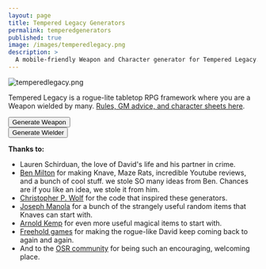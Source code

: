 ```yaml
---
layout: page
title: Tempered Legacy Generators
permalink: temperedgenerators
published: true
image: /images/temperedlegacy.png
description: >
  A mobile-friendly Weapon and Character generator for Tempered Legacy.
---
```

![temperedlegacy.png]({{site.url}}/images/temperedlegacy.png)

Tempered Legacy is a rogue-lite tabletop RPG framework where you are a Weapon wielded by many. [Rules, GM advice, and character sheets here](/tempered-legacy).

<div class="row">
  <div class="col-md-6 col-12 tightSpacing buttonWrapper"><button id="weaponButton" class="btn btn-primary btn-lg" onclick="weapon()">Generate Weapon</button></div>
  <div class="col-md-6 col-12 tightSpacing buttonWrapper"><button id="wielderButton" class="btn btn-primary btn-lg" onclick="wielder()">Generate Wielder</button></div>
</div>

<div class="container generatorCard" id="weaponCard" style="display:none;">
  <h1 class="tightSpacing" id="weaponName">Silver Rapier</h1>
  <p id="weaponDesc">A simple but well-crafted blade</p>
  <h2 class="tightSpacing">Already Stored in the Weapon:</h2>
  <div class="row" style="justify-content: space-around !important;">
		<div class="col-md-5 col-12 tightSpacing p" id="weaponSpell" style="border:darkgray dashed;">Fireball</div>
		<div class="col-md-5 col-12 tightSpacing p" id="weaponTemperament" style="border:darkgray dashed;">Run to the end of the world and defeat the legion-demon Yog Soggoth who not only killed your family but all past family as well. Also you will need to return to the place of darkness and secure the shadow heart for your divine blade.</div>
  </div>
  <div class="row" style="justify-content: space-around !important;">
    <div class="col-md-9 col-12 tightSpacing p" id="weaponHistory" style="border:darkgray dashed;">Fireball</div>
  </div>
  <div class="row" style="justify-content: space-around !important;">
    <div class="col-md-5 col-12 tightSpacing p" style="border:darkgray dashed;">Empty slot. Room for a History, Temperament, or Spell from a future Wielder.</div>
    <div class="col-md-5 col-12 tightSpacing p" style="border:darkgray dashed;">Empty slot. Room for a History, Temperament, or Spell from a future Wielder.</div>
  </div>
</div>

<div class="container generatorCard" id="wielderCard" style="display:none;">
  <div class="row">
    <div class="col-xl-8 col-12 tightSpacing h1" id="charName">Click the Button!</div>
  </div>
  <div class="row" style="justify-content: space-around !important;">
		<div class="col-lg-2 col-4 tightSpacing h3" id="charSTR"></div>
		<div class="col-lg-2 col-4 tightSpacing h3" id="charDEX"></div>
		<div class="col-lg-2 col-4 tightSpacing h3" id="charCON"></div>
		<div class="col-lg-2 col-4 tightSpacing h3" id="charINT"></div>
		<div class="col-lg-2 col-4 tightSpacing h3" id="charWIS"></div>
		<div class="col-lg-2 col-4 tightSpacing h3" id="charCHA"></div>
	</div>
  <hr class="tightSpacing">
  <div class="row">

  </div>
  <div class="row">
    <div class="col-xl-6 col-12">
      <div class="tightSpacing h2" id="charHP"></div>
      <p id="charTemperament"></p>
      <p id="charHistory"></p>
      <div class="row">
        <div class="col-6 tightSpacing" id="charPhysique"></div>
        <div class="col-6 tightSpacing" id="charSkin"></div>
        <div class="col-6 tightSpacing" id="charFace"></div>
        <div class="col-6 tightSpacing" id="charHair"></div>
        <div class="col-6 tightSpacing" id="charSpeech"></div>
        <div class="col-6 tightSpacing" id="charClothing"></div>
      </div>
    </div>
    <div class="col-xl-6 col-12">
      <h2 id="charSlots" class="tightSpacing"></h2>
      <p>
        You can choose from <strong>any or all</strong> of the items below to fill your inventory slots. Unless otherwise noted, each item takes up one slot. 
      </p>
      <p id="charItems"></p>
    </div>
  </div>
</div>

**Thanks to:**

 - Lauren Schirduan, the love of David's life and his partner in crime. 
 - [Ben Milton](https://www.youtube.com/channel/UCvYwePdbWSEwUa-Pk02u3Zw) for making Knave, Maze Rats, incredible Youtube reviews, and a bunch of cool stuff. we stole SO many ideas from Ben. Chances are if you like an idea, we stole it from him.
 - [Christopher P. Wolf](http://chrispwolf.com/) for the code that inspired these generators.
 - [Joseph Manola](https://udan-adan.blogspot.com/2018/02/when-all-you-have-is-hammer-item-based.html) for a bunch of the strangely useful random items that Knaves can start with.
 - [Arnold Kemp](http://goblinpunch.blogspot.com/2015/01/d100-minor-magical-items.html) for even more useful magical items to start with.
 - [Freehold games](http://www.cavesofqud.com/) for making the rogue-like David keep coming back to again and again.
 - And to the [OSR community](https://discord.gg/kJjMvC) for being such an encouraging, welcoming place.

<script>
var xmlhttp = new XMLHttpRequest();
xmlhttp.onreadystatechange = function () {
  if (this.readyState == 4 && this.status == 200) {
    tempered = JSON.parse(this.responseText);
  }
};
xmlhttp.open("GET", "/_pages/tempered.json", true);
xmlhttp.send();

function selectRandom(jsonList) {
  result = jsonList[Math.floor(Math.random() * jsonList.length)];
  if (Array.isArray(result)) {
    result = selectRandom(result);
  }
  return result;
}

function weapon() {
  document.getElementById("wielderCard").style = "display:none";
  document.getElementById("weaponCard").style = "";

  weaponName();
  weaponDesc();
  weaponThings();
}

function weaponName() {
  var nameStr = "";
  var random = Math.random();
  classicName = selectRandom(tempered.weapon.Names);

  switch (true) {
    case (random < 0.1):
      nameStr = classicName + "'s " + selectRandom(tempered.weapon.noun);
      break;
    case (random < 0.3):
      nameStr = selectRandom(tempered.weapon.adj) + " " + selectRandom(tempered.weapon.noun);
      break;
    case (random < 0.4):
      nameStr = selectRandom(tempered.wielder.colors) + " " + selectRandom(tempered.weapon.noun);
      break;
    case (random < 0.5):
      nameStr = selectRandom(tempered.weapon.adj) + " yet " + selectRandom(tempered.weapon.adj);
      break;
    case (random < 0.6):
      nameStr = selectRandom(tempered.weapon.adj) + " but " + selectRandom(tempered.weapon.adj);
      break;
    case (random < 0.7):
      nameStr = selectRandom(tempered.weapon.noun) + " and " + selectRandom(tempered.weapon.noun);
      break;
    case (random < 0.8):
      nameStr = selectRandom(tempered.weapon.noun) + " for " + selectRandom(tempered.weapon.noun);
      break;
    case (random < 0.9):
      nameStr = selectRandom(tempered.weapon.noun) + " but " + selectRandom(tempered.weapon.adj);
      break;
    default:
      nameStr = selectRandom(tempered.weapon.classicNames);
  }

  document.getElementById("weaponName").innerHTML = nameStr;
}

function weaponDesc() {
  var random = Math.random();
  var weaponType = "<strong>";

  switch (true) {
    case (random < 0.3):
      weaponType = weaponType + selectRandom(tempered.weapon.smallType) + "</strong> (d6, 1 hand, 1 slot)";
      break;
    case (random < 0.6):
      weaponType = weaponType + selectRandom(tempered.weapon.mediumType) + "</strong> (d8, 1 hand, 2 slots)";
      break;
    case (random < 0.8):
      weaponType = weaponType + selectRandom(tempered.weapon.largeType) + "</strong> (d10, 2 hands, 3 slots)";
      break;
    default:
      weaponType = weaponType + selectRandom(tempered.weapon.rangedType) + "</strong> (d6, 2 hands, 2 slots)";
    }

  document.getElementById("weaponDesc").innerHTML = "A " + weaponType + " crafted from " + selectRandom(tempered.weapon.common) + " and " + selectRandom(tempered.weapon.rare) + ". It is decorated with " + selectRandom(tempered.weapon.decorations) + ".";
}

function weaponThings() {

  document.getElementById("weaponTemperament").innerHTML = "<strong>" + classicName + "'s Temperament:</strong> " + selectRandom(tempered.wielder.temperaments);

  var spellbook = "";
  var random = Math.random();

  switch (true) {
    case (random < 0.5):
      spellbook = selectRandom(tempered.wielder.Spells);
      break;
    case (random < 0.66):
      spellbook = selectRandom(tempered.wielder.spellEffects) +
        " " + selectRandom(tempered.wielder.spellForms) + "<br><i>(work with your GM to determine the details of this spell before you start playing)</i>";
      break;
    case (random < 0.82):
      spellbook = selectRandom(tempered.wielder.spellElements) +
        " " + selectRandom(tempered.wielder.spellForms) + "<br><i>(work with your GM to determine the details of this spell before you start playing)</i>";
      break;
    default:
      spellbook = selectRandom(tempered.wielder.spellEffects) +
        " " + selectRandom(tempered.wielder.spellElements) + "<br><i>(work with your GM to determine the details of this spell before you start playing)</i>";
  }

  document.getElementById("weaponSpell").innerHTML = "<strong>" + selectRandom(tempered.weapon.Names) + "'s Spell</strong> -  " + spellbook;

  document.getElementById("weaponHistory").innerHTML = "<strong>" + selectRandom(tempered.weapon.Names) + "'s History</strong>: They were " + selectRandom(tempered.wielder.Background) + ".";

}

function wielder() {

  document.getElementById("wielderCard").style = "";
  document.getElementById("weaponCard").style = "display:none";

  /* ======= NAMES ======= */
  document.getElementById("charName").innerText = "Name: " + selectRandom(tempered.wielder.Names);

  /* ======= STATS ======= */
  var die1 = Math.floor(Math.random() * 6) + 1;
  var die2 = Math.floor(Math.random() * 6) + 1;
  var die3 = Math.floor(Math.random() * 6) + 1;
  document.getElementById("charSTR").innerText = "STR: " + Math.min(die1, die2, die3);
  var die1 = Math.floor(Math.random() * 6) + 1;
  var die2 = Math.floor(Math.random() * 6) + 1;
  var die3 = Math.floor(Math.random() * 6) + 1;
  document.getElementById("charDEX").innerText = "DEX: " + Math.min(die1, die2, die3);
  var die1 = Math.floor(Math.random() * 6) + 1;
  var die2 = Math.floor(Math.random() * 6) + 1;
  var die3 = Math.floor(Math.random() * 6) + 1;
  var charCON = Math.min(die1, die2, die3);
  document.getElementById("charCON").innerText = "CON: " + charCON;
  var die1 = Math.floor(Math.random() * 6) + 1;
  var die2 = Math.floor(Math.random() * 6) + 1;
  var die3 = Math.floor(Math.random() * 6) + 1;
  document.getElementById("charINT").innerText = "INT: " + Math.min(die1, die2, die3);
  var die1 = Math.floor(Math.random() * 6) + 1;
  var die2 = Math.floor(Math.random() * 6) + 1;
  var die3 = Math.floor(Math.random() * 6) + 1;
  document.getElementById("charWIS").innerText = "WIS: " + Math.min(die1, die2, die3);
  var die1 = Math.floor(Math.random() * 6) + 1;
  var die2 = Math.floor(Math.random() * 6) + 1;
  var die3 = Math.floor(Math.random() * 6) + 1;
  document.getElementById("charCHA").innerText = "CHA: " + Math.min(die1, die2, die3);

  /* ======= HP ======= */
  var health = Math.floor(Math.random() * 8) + 1;
  document.getElementById("charHP").innerText = "Hit Points: " + health;

  /* ======= Spells ======= */

  var spellbook = "";
  var random = Math.random();

  /*30% chance to start with a spellbook*/
  switch (true) {
    case (random < 0.15):
      spellbook = "<li>Spellbook - " + selectRandom(tempered.wielder.Spells) + "</li>";
      break;
    case (random < 0.2):
      spellbook = "<li>Spellbook - " + selectRandom(tempered.wielder.spellEffects) + " " + selectRandom(tempered.wielder.spellForms) + " <i>(work with your GM to determine the details of this spell before you start playing)</i></li>";
      break;
    case (random < 0.25):
      spellbook = "<li>Spellbook - " + selectRandom(tempered.wielder.spellElements) + " " + selectRandom(tempered.wielder.spellForms) + " <i>(work with your GM to determine the details of this spell before you start playing)</i></li>";
      break;
    case (random < 0.3):
      spellbook = "<li>Spellbook - " + selectRandom(tempered.wielder.spellEffects) + " " + selectRandom(tempered.wielder.spellElements) + " <i>(work with your GM to determine the details of this spell before you start playing)</i></li>";
  }

  document.getElementById("charTemperament").innerHTML = "<strong>Temperament:</strong> " + selectRandom(tempered.wielder.temperaments);

  /* ======= HISTORY ======= */
  document.getElementById("charHistory").innerHTML = "<strong>History</strong>: They were " +
    selectRandom(tempered.wielder.Background) + ".";

  /* ======= TRAITS ======= */
  document.getElementById("charPhysique").innerHTML = "<strong>Physique</strong><br>" + selectRandom(tempered.wielder.Physique);

  document.getElementById("charFace").innerHTML = "<strong>Face</strong><br>" + selectRandom(tempered.wielder.Face);

  document.getElementById("charSkin").innerHTML = "<strong>Skin</strong><br>" + selectRandom(tempered.wielder.Skin);

  var random = Math.random();
  if (random < 0.5) {
    document.getElementById("charHair").innerHTML = "<strong>Hair</strong><br>" + selectRandom(tempered.wielder.Hair);
  } else {
    document.getElementById("charHair").innerHTML = "<strong>Hair</strong><br>" + selectRandom(tempered.wielder.colors);
  }

  document.getElementById("charClothing").innerHTML = "<strong>Clothing</strong><br>" + selectRandom(tempered.wielder.Clothing);

  document.getElementById("charSpeech").innerHTML = "<strong>Speech</strong><br>" + selectRandom(tempered.wielder.Speech);

  /* ======= ARMOR ======= */
  document.getElementById("charSlots").innerText = "Equipment: " + (charCON + 10) + " Slots";

  var armor = Math.floor(Math.random() * 20) + 1;
  armorText = "";
  switch (true) {
    case (armor >= 4 && armor <= 14):
      armorText = "<li>Gambeson (12 armor, 1 slot)</li>";
      break;
    case (armor >= 15 && armor <= 19):
      armorText = "<li>Brigandine (13 armor, 2 slots)</li>";
      break;
    case (armor == 20):
      armorText = "<li>Chainmail (14 armor, 3 slots)</li>";
      break;
  }

  var extra = Math.floor(Math.random() * 20) + 1;
  extraArmor = "";
  switch (true) {
    case (extra >= 14 && extra <= 16):
      extraArmor = "<li>Helmet (+1 armor, 1 slot)</li>";
      break;
    case (extra >= 17 && extra <= 19):
      extraArmor = "<li>Shield (+1 armor, 1 hand, 1 slot)</li>";
      break;
    case (extra == 20):
      extraArmor = "<li>Shield (+1 armor, 1 hand, 1 slot)</li><li>Helmet (+1 armor, 1 slot)</li>";
      break;
  }

  /* ======= Junk ======= */
  var junkNum = Math.floor(Math.random() * 4);
  var junkText = "";
  for (i = 0 ; i < junkNum; i++) {
    junkText = junkText + "<li>" + selectRandom(tempered.wielder.Junk) + "</li>";
  }

  /* ======= EQUIPMENT ======= */
  var die1 = Math.floor(Math.random() * 6) + 1;
  var startGold = die1;
  startGold = startGold * 10;

  document.getElementById("charItems").innerHTML = 
    "<ul>" + armorText +
    "<li>" + selectRandom(tempered.wielder.Weapons) + "</li>" + 
    extraArmor + 
    spellbook +
    "<li>" + startGold + " coins (100 coins per slot)</li>" + 
    "<li>2 days of rations</li>" +
    "<li>" + selectRandom(tempered.wielder.coreItems) + "</li>" + 
    "<li>" + selectRandom(tempered.wielder.coreItems) + "</li>" + 
    "<li>" + selectRandom(tempered.wielder.coreItems) + "</li>" +
    junkText + 
    "<li>A quiver of 20 arrows/bolts (1 slot)</li>";
}

</script>